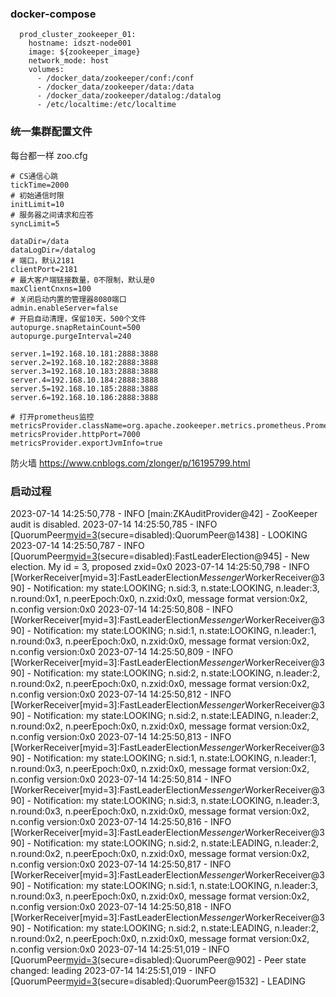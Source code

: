 

### docker-compose
```shell
  prod_cluster_zookeeper_01:
    hostname: idszt-node001
    image: ${zookeeper_image}
    network_mode: host
    volumes:
      - /docker_data/zookeeper/conf:/conf
      - /docker_data/zookeeper/data:/data
      - /docker_data/zookeeper/datalog:/datalog
      - /etc/localtime:/etc/localtime

```

### 统一集群配置文件
每台都一样
zoo.cfg
```shell
# CS通信心跳
tickTime=2000
# 初始通信时限
initLimit=10
# 服务器之间请求和应答
syncLimit=5

dataDir=/data
dataLogDir=/datalog
# 端口，默认2181
clientPort=2181
# 最大客户端链接数量，0不限制，默认是0
maxClientCnxns=100
# 关闭启动内置的管理器8080端口
admin.enableServer=false
# 开启自动清理，保留10天，500个文件
autopurge.snapRetainCount=500
autopurge.purgeInterval=240

server.1=192.168.10.181:2888:3888
server.2=192.168.10.182:2888:3888
server.3=192.168.10.183:2888:3888
server.4=192.168.10.184:2888:3888
server.5=192.168.10.185:2888:3888
server.6=192.168.10.186:2888:3888

# 打开prometheus监控
metricsProvider.className=org.apache.zookeeper.metrics.prometheus.PrometheusMetricsProvider
metricsProvider.httpPort=7000
metricsProvider.exportJvmInfo=true
```

防火墙
https://www.cnblogs.com/zlonger/p/16195799.html


### 启动过程

2023-07-14 14:25:50,778 - INFO  [main:ZKAuditProvider@42] - ZooKeeper audit is disabled.
2023-07-14 14:25:50,785 - INFO  [QuorumPeer[myid=3](plain=0.0.0.0:12181)(secure=disabled):QuorumPeer@1438] - LOOKING
2023-07-14 14:25:50,787 - INFO  [QuorumPeer[myid=3](plain=0.0.0.0:12181)(secure=disabled):FastLeaderElection@945] - New election. My id = 3, proposed zxid=0x0
2023-07-14 14:25:50,798 - INFO  [WorkerReceiver[myid=3]:FastLeaderElection$Messenger$WorkerReceiver@390] - Notification: my state:LOOKING; n.sid:3, n.state:LOOKING, n.leader:3, n.round:0x1, n.peerEpoch:0x0, n.zxid:0x0, message format version:0x2, n.config version:0x0
2023-07-14 14:25:50,808 - INFO  [WorkerReceiver[myid=3]:FastLeaderElection$Messenger$WorkerReceiver@390] - Notification: my state:LOOKING; n.sid:1, n.state:LOOKING, n.leader:1, n.round:0x3, n.peerEpoch:0x0, n.zxid:0x0, message format version:0x2, n.config version:0x0
2023-07-14 14:25:50,809 - INFO  [WorkerReceiver[myid=3]:FastLeaderElection$Messenger$WorkerReceiver@390] - Notification: my state:LOOKING; n.sid:2, n.state:LOOKING, n.leader:2, n.round:0x2, n.peerEpoch:0x0, n.zxid:0x0, message format version:0x2, n.config version:0x0
2023-07-14 14:25:50,812 - INFO  [WorkerReceiver[myid=3]:FastLeaderElection$Messenger$WorkerReceiver@390] - Notification: my state:LOOKING; n.sid:2, n.state:LEADING, n.leader:2, n.round:0x2, n.peerEpoch:0x0, n.zxid:0x0, message format version:0x2, n.config version:0x0
2023-07-14 14:25:50,813 - INFO  [WorkerReceiver[myid=3]:FastLeaderElection$Messenger$WorkerReceiver@390] - Notification: my state:LOOKING; n.sid:1, n.state:LOOKING, n.leader:1, n.round:0x3, n.peerEpoch:0x0, n.zxid:0x0, message format version:0x2, n.config version:0x0
2023-07-14 14:25:50,814 - INFO  [WorkerReceiver[myid=3]:FastLeaderElection$Messenger$WorkerReceiver@390] - Notification: my state:LOOKING; n.sid:3, n.state:LOOKING, n.leader:3, n.round:0x3, n.peerEpoch:0x0, n.zxid:0x0, message format version:0x2, n.config version:0x0
2023-07-14 14:25:50,816 - INFO  [WorkerReceiver[myid=3]:FastLeaderElection$Messenger$WorkerReceiver@390] - Notification: my state:LOOKING; n.sid:2, n.state:LEADING, n.leader:2, n.round:0x2, n.peerEpoch:0x0, n.zxid:0x0, message format version:0x2, n.config version:0x0
2023-07-14 14:25:50,817 - INFO  [WorkerReceiver[myid=3]:FastLeaderElection$Messenger$WorkerReceiver@390] - Notification: my state:LOOKING; n.sid:1, n.state:LOOKING, n.leader:3, n.round:0x3, n.peerEpoch:0x0, n.zxid:0x0, message format version:0x2, n.config version:0x0
2023-07-14 14:25:50,818 - INFO  [WorkerReceiver[myid=3]:FastLeaderElection$Messenger$WorkerReceiver@390] - Notification: my state:LOOKING; n.sid:2, n.state:LEADING, n.leader:2, n.round:0x2, n.peerEpoch:0x0, n.zxid:0x0, message format version:0x2, n.config version:0x0
2023-07-14 14:25:51,019 - INFO  [QuorumPeer[myid=3](plain=0.0.0.0:12181)(secure=disabled):QuorumPeer@902] - Peer state changed: leading
2023-07-14 14:25:51,019 - INFO  [QuorumPeer[myid=3](plain=0.0.0.0:12181)(secure=disabled):QuorumPeer@1532] - LEADING